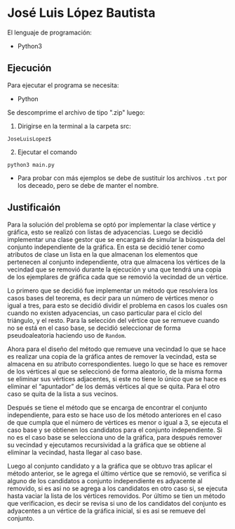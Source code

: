 # José Luis López Bautista

El lenguaje de programación: 
- Python3

## Ejecución
Para ejecutar el programa se necesita:
- Python

Se descomprime el archivo de tipo ".zip" luego:
1. Dirigirse en la terminal a la carpeta src: 
```
JoseLuisLopez$
```
2. Ejecutar el comando 
```
python3 main.py
```
- Para probar con más ejemplos se debe de sustituir los archivos `.txt` por los deceado, pero se debe de manter el nombre. 

## Justificaión

Para la solución del problema se optó por implementar la clase vértice y gráfica, esto se realizó con listas de adyacencias. 
Luego se decidió implementar una clase gestor que se encargará de simular la búsqueda del conjunto independiente de la gráfica. 
En esta se decidió tener como atributos de clase un lista en la que almacenan los elementos que pertenecen al conjunto 
independiente, otra que almacena los vértices de la vecindad que se removió durante la ejecución y una que tendrá una copia de 
los ejemplares de gráfica cada que se removió la vecindad de un vértice.

Lo primero que se decidió fue implementar un método que resolviera los casos bases del teorema, es decir para un número de 
vértices menor o igual a tres, para esto se decidió dividir el problema en casos los cuales osn cuando no existen adyacencias, 
un caso particular para el ciclo del triángulo, y el resto. Para la selección del vértice que se remueve cuando no se está en 
el caso base, se decidió seleccionar de forma pseudoaleatoria haciendo uso de `Random`.

Ahora para el diseño del método que remueve una vecindad  lo que se hace es realizar una copia de la gráfica antes de remover 
la vecindad, esta se almacena en su atributo correspondientes. luego lo que se hace es remover de los vértices al que se 
seleccionó de forma aleatorio, de la misma forma se eliminar sus vértices adjacentes, si este no tiene lo único que se hace es 
eliminar el “apuntador” de los demás vértices al que se quita. Para el otro caso se quita de la lista a sus vecinos.

Después se tiene el método que se encarga de encontrar el conjunto independiente, para esto se hace uso de los método 
anteriores en el caso de que cumpla que el número de vértices es menor o igual a 3, se ejecuta el caso base y se obtienen los 
candidatos para el conjunto independiente. Si no es el caso base se selecciona uno de la gráfica, para después remover su 
vecindad y ejecutamos recursividad a la gráfica que se obtiene al eliminar la vecindad, hasta llegar al caso base. 

Luego al conjunto candidato y a la gráfica que se obtuvo tras aplicar el método anterior, se le agrega el último vértice que se 
removió, se verifica si alguno de los candidatos a conjunto independiente es adyacente al removido, si es asi no se agrega a 
los candidatos  en otro caso si, se ejecuta hasta vaciar la lista de los vértices removidos. Por último se tien un método que 
verificacion, es decir se revisa si uno de los candidatos del conjunto es adyacentes a un vértice de la gráfica inicial, si es 
asi se remueve del conjunto.

